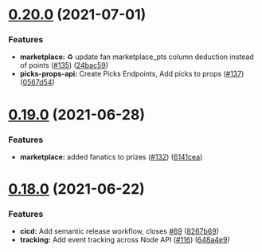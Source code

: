 # [0.20.0](https://github.com/PlayPickUp/pickup-node-api/compare/v0.19.0...v0.20.0) (2021-07-01)


### Features

* **marketplace:**  :recycle:  update fan marketplace_pts column deduction instead of points ([#135](https://github.com/PlayPickUp/pickup-node-api/issues/135)) ([24bac59](https://github.com/PlayPickUp/pickup-node-api/commit/24bac5952fc620db91d3fc9a655a1ecff9dd872f))
* **picks-props-api:** Create Picks Endpoints, Add picks to props ([#137](https://github.com/PlayPickUp/pickup-node-api/issues/137)) ([0567d54](https://github.com/PlayPickUp/pickup-node-api/commit/0567d54786b975b4edba9025bfb3448743b4e706))

# [0.19.0](https://github.com/PlayPickUp/pickup-node-api/compare/v0.18.0...v0.19.0) (2021-06-28)

### Features

- **marketplace:** added fanatics to prizes ([#132](https://github.com/PlayPickUp/pickup-node-api/issues/132)) ([6141cea](https://github.com/PlayPickUp/pickup-node-api/commit/6141ceaddd1b39b1629dad568ebf323bf819ff63))

# [0.18.0](https://github.com/PlayPickUp/pickup-node-api/compare/v0.17.0...v0.18.0) (2021-06-22)

### Features

- **cicd:** Add semantic release workflow, closes [#69](https://github.com/PlayPickUp/pickup-node-api/issues/69) ([8267b69](https://github.com/PlayPickUp/pickup-node-api/commit/8267b6950005ed67204dd5eefc9cd068109c9abb))
- **tracking:** Add event tracking across Node API ([#116](https://github.com/PlayPickUp/pickup-node-api/issues/116)) ([648a4e9](https://github.com/PlayPickUp/pickup-node-api/commit/648a4e902b377914c0ef379ab95f7ff3298c014f))

